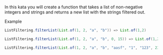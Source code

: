 In this kata you will create a function that takes a list of non-negative integers and strings and returns a new list with the strings filtered out.

Example

````java
ListFiltering.filterList(List.of(1, 2, "a", "b")) => List.of(1,2)

ListFiltering.filterList(List.of(1, 2, "a", "b", 0, 15)) => List.of(1,2,0,15)

ListFiltering.filterList(List.of(1, 2, "a", "b", "aasf", "1", "123", 231)) => List.of(1, 2, 231)
````
